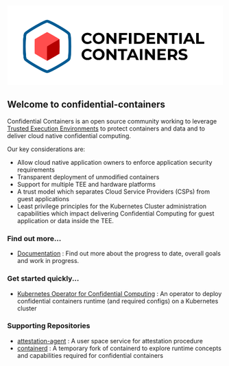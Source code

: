 ![logo](../coco_logo.png)

## Welcome to confidential-containers

Confidential Containers is an open source community working to leverage 
[Trusted Execution Environments](https://en.wikipedia.org/wiki/Trusted_execution_environment) 
to protect containers and data and to deliver cloud native 
confidential computing.

Our key considerations are:
- Allow cloud native application owners to enforce application security requirements
- Transparent deployment of unmodified containers
- Support for multiple TEE and hardware platforms
- A trust model which separates Cloud Service Providers (CSPs) from guest applications
- Least privilege principles for the Kubernetes Cluster administration capabilities which impact 
delivering Confidential Computing for guest application or data inside the TEE.

### Find out more...
- [Documentation](https://github.com/confidential-containers/documentation) : Find out more about 
the progress to date, overall goals and work in progress.

### Get started quickly... 
- [Kubernetes Operator for Confidential Computing](https://github.com/confidential-containers/confidential-containers-operator)
: An operator to deploy confidential containers runtime (and required configs) on a Kubernetes 
cluster

### Supporting Repositories
- [attestation-agent](https://github.com/confidential-containers/attestation-agent) : A user space 
service for attestation procedure
- [containerd](https://github.com/confidential-containers/containerd) : A temporary fork of 
containerd to explore runtime concepts and capabilities required for confidential containers